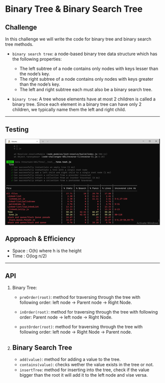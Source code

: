 # Binary Tree & Binary Search Tree

## Challenge

In this challenge we will write the code for binary tree and binary search tree methods.

- `binary search tree`: a node-based binary tree data structure which has the following properties:

  - The left subtree of a node contains only nodes with keys lesser than the node’s key.
  - The right subtree of a node contains only nodes with keys greater than the node’s key.
  - The left and right subtree each must also be a binary search tree.

- `binary tree`: A tree whose elements have at most 2 children is called a binary tree. Since each element in a binary tree can have only 2 children, we typically name them the left and right child.
***
## Testing 
![img](test1.PNG)
## Approach & Efficiency

- Space : O(h) where h is the height
- Time : O(log n/2)
***
## API

1. Binary Tree:

   - `preOrder(root)`: method for traversing through the tree with following order: left node → Parent node → Right Node.

   - `inOrder(root)`: method for traversing through the tree with following order: Parent node → left node → Right Node.

   - `postOrder(root)`: method for traversing through the tree with following order: left node → Right Node → Parent node.

2. ## Binary Search Tree

   - `add(value)`: method for adding a value to the tree.
   - `contains(value)`: checks wether the value exists in the tree or not.
   - `insertTree`: method for inserting into the tree, check if the value bigger than the root it will add it to the left node and vise versa.
